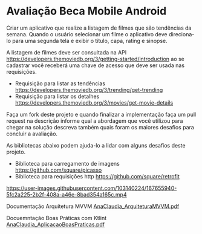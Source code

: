 # Avaliação Beca Mobile Android

Criar um aplicativo que realize a listagem de filmes que são tendências da semana. Quando o usuário selecionar um filme o aplicativo deve direciona-lo para uma segunda tela e exibir o título, capa, rating e sinopse. 

A listagem de filmes deve ser consultada na API https://developers.themoviedb.org/3/getting-started/introduction ao se cadastrar você receberá uma chave de acesso que deve ser usada nas requisições. 

- Requisição para listar as tendências https://developers.themoviedb.org/3/trending/get-trending
- Requisição para listar os detalhes https://developers.themoviedb.org/3/movies/get-movie-details

Faça um fork deste projeto e quando finalizar a implementação faça um pull request na descrição informe qual a abordagem que você utilizou para chegar na solução descreva também quais foram os maiores desafios para concluir a avaliação.

As bibliotecas abaixo podem ajuda-lo a lidar com alguns desafios deste projeto.

- Biblioteca para carregamento de imagens https://github.com/square/picasso
- Biblioteca para requisições http https://github.com/square/retrofit







https://user-images.githubusercontent.com/103140224/167655940-5fc2a225-2b2f-408a-a46e-8bad354a165c.mp4

Documentação Arquitetura MVVM [AnaClaudia_ArquiteturaMVVM.pdf](https://github.com/annecgs/everis-becamobile-android/files/8679912/AnaClaudia_ArquiteturaMVVM.pdf)


Docuemntação Boas Práticas com Ktlint
[AnaClaudia_AplicacaoBoasPraticas.pdf](https://github.com/annecgs/everis-becamobile-android/files/8689373/AnaClaudia_AplicacaoBoasPraticas.pdf)


